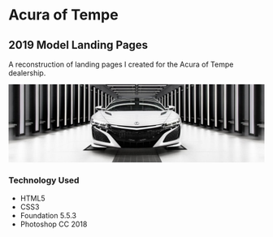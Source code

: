 # Acura of Tempe

## 2019 Model Landing Pages

A reconstruction of landing pages I created for the Acura of Tempe dealership.

![Acura of Tempe](https://raw.githubusercontent.com/toddcf/acura-of-tempe/master/assets/img/2019-acura-nsx/front-white/1440x440-min.jpg "Acura of Tempe")

### Technology Used

- HTML5
- CSS3
- Foundation 5.5.3
- Photoshop CC 2018